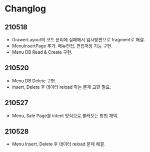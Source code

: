 # Changlog
## 210518
- DrawerLayout의 코드 분리에 실패해서 임시방편으로 fragment로 해결.
- MenuInsertPage 추가. 메뉴편집, 편집저장 기능 구현.
- Menu DB Read & Create 구현.

## 210520
- Menu DB Delete 구현.
- Insert, Delete 후 데이터 reload 하는 문제 고민 필요.

## 210527
- Menu, Sale Page를 intent 방식으로 불러오는 방법 채택.

## 210528
-  Menu Insert, Delete 후 데이터 reload 문제 해결.